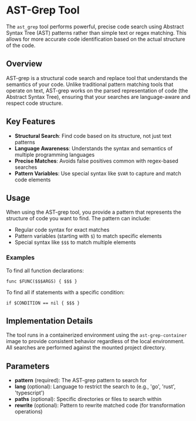 # AST-Grep Tool

The `ast_grep` tool performs powerful, precise code search using Abstract Syntax Tree (AST) patterns rather than simple text or regex matching. This allows for more accurate code identification based on the actual structure of the code.

## Overview

AST-grep is a structural code search and replace tool that understands the semantics of your code. Unlike traditional pattern matching tools that operate on text, AST-grep works on the parsed representation of code (the Abstract Syntax Tree), ensuring that your searches are language-aware and respect code structure.

## Key Features

- **Structural Search**: Find code based on its structure, not just text patterns
- **Language Awareness**: Understands the syntax and semantics of multiple programming languages
- **Precise Matches**: Avoids false positives common with regex-based searches
- **Pattern Variables**: Use special syntax like `$VAR` to capture and match code elements

## Usage

When using the AST-grep tool, you provide a pattern that represents the structure of code you want to find. The pattern can include:

- Regular code syntax for exact matches
- Pattern variables (starting with `$`) to match specific elements
- Special syntax like `$$$` to match multiple elements

### Examples

To find all function declarations:
```
func $FUNC($$$ARGS) { $$$ }
```

To find all if statements with a specific condition:
```
if $CONDITION == nil { $$$ }
```

## Implementation Details

The tool runs in a containerized environment using the `ast-grep-container` image to provide consistent behavior regardless of the local environment. All searches are performed against the mounted project directory.

## Parameters

- **pattern** (required): The AST-grep pattern to search for
- **lang** (optional): Language to restrict the search to (e.g., 'go', 'rust', 'typescript')
- **paths** (optional): Specific directories or files to search within
- **rewrite** (optional): Pattern to rewrite matched code (for transformation operations)